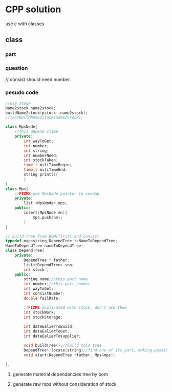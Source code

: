 # CPP solution

use c with classes

## class

### part
### question
// consist should need number.

### pesudo code
```cpp
//use stock
Name2stock name2stock;
buildName2stock(pstock ,name2stock);
//testBuildName2stock(name2stock);
```


```cpp
class MpsNode{
	//this depend ctime
	private:
		int wayToGet;
		int number;
		int string;
		int numberNeed;
		int stockTaken;
		time_t miliTimeBegin;
		time_t miliTimeEnd;
		string print(){
		}
}
class Mps{
	//FIXME use MpsNode pointer to seedup
	private:
		list <MpsNode> mps;
	public:
		insert(MpsNode mn){
			mps.push(nm);
		}
}

```


```cpp
// build tree from BOM(first) and consist
typedef map<string,DependTree *>NameToDependTree;
NameToDependTree nameToDependTree;
class DependTree{
	private:
		DependTree * father;
		list<*DependTree> son;
		int stock ;
	public:
		string name;//this part name
		int number;//this part number
		int wayToGet;
		int consistNumber;
		double failRate;

		//FIXME duplicated with stock, don't use them
		int stockWork;
		int stockStorage;
		
		int dateEalierToBuild;
		int dateEalierToGet;
		int dateEalierTosupplier;

		void buildTree();//build this tree
		DependTree* locate(string)//find one of its part, making possible to build its part along
		void start(DependTree *father, Mps&mps);
		
};
```


1. generate material dependencies tree by bom

2. generate raw mps without consideration of stock

